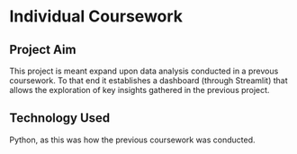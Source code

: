 # Individual Coursework

## Project Aim
This project is meant expand upon data analysis conducted in a prevous coursework.
To that end it establishes a dashboard (through Streamlit) that allows the exploration
of key insights gathered in the previous project.
## Technology Used
Python, as this was how the previous coursework was conducted.

